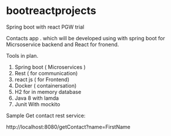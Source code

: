 # bootreactprojects
Spring boot with react PGW trial


Contacts app .  which will be developed using with spring boot for Micrsoservice backend and React for fronend.

Tools in plan.
  1. Spring boot ( Microservices )
  2. Rest  ( for communication)
  3. react js ( for Frontend)
  4. Docker ( containersation)
  5. H2  for in memory database
  6. Java 8 with lamda 
  7. Junit With mockito



Sample Get contact rest service:

http://localhost:8080/getContact?name=FirstName